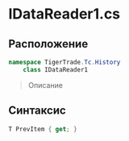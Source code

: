 
# IDataReader1.cs
## Расположение
```csharp
namespace TigerTrade.Tc.History  
    class IDataReader1
```

> Описание

## Синтаксис
```csharp
T PrevItem { get; }
```
